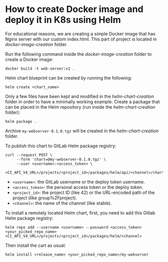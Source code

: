 # How to create Docker image and deploy it in K8s using Helm #

For educational reasons, we are creating a simple Docker image that has Nginx server with our custom index.html. This part of project is located in *docker-image-creation* folder.

Run the following command inside the *docker-image-creation* folder to create a Docker image:
```
docker build -t web-server:v1 . 
```

Helm chart blueprint can be created by running the following:
```
helm create <chart_name>
```

Only a few files have been kept and modified in the *helm-chart-creation* folder in order to have a minimally working example.
Create a package that can be placed in the Helm repository (run inside the *helm-chart-creation* folder):
```
helm package .
```

Archive `my-webserver-0.1.0.tgz` will be created in the *helm-chart-creation* folder.

To publish this chart to GitLab Helm package registry:
```
curl --request POST \
     --form 'chart=@my-webserver-0.1.0.tgz' \
     --user <username>:<access_token> \
     <CI_API_V4_URL>/projects/<project_id>/packages/helm/api/<channel>/charts
```

* `<username>`: the GitLab username or the deploy token username.
* `<access_token>`: the personal access token or the deploy token.
* `<project_id>`: the project ID (like 42) or the URL-encoded path of the project (like group%2Fproject).
* `<channel>`: the name of the channel (like stable).

To install a remotely located Helm chart, first, you need to add this Gitlab Helm package registry:
```
helm repo add --username <username> --password <access_token> <your_picked_repo_name> <CI_API_V4_URL>/projects/<project_id>/packages/helm/<channel>
```

Then install the cart as usual:
```
helm install <release_name> <your_picked_repo_name>/my-webserver
``` 